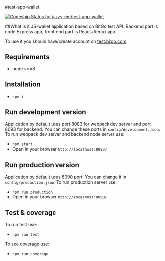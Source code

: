 #test-app-wallet

[![Codeship Status for jazzy-em/test-app-wallet](https://app.codeship.com/projects/ad699730-5727-0137-3bbf-62c8855d79ff/status?branch=master)](https://app.codeship.com/projects/341640)

##What is it
JS-wallet application based on BitGo test API.
Backend part is node Express app, front-end part is React+Redux app.

To use it you should have/create account on [test.bitgo.com](http://test.bitgo.com/)

## Requirements
* node v>=8

## Installation
* `npm i`

## Run development version
Application by default uses port 8083 for webpack dev server and port 8093 for backend. You can change these ports in `config/development.json`.
To run webpack dev server and backend node server use:
* `npm start`
* Open in your browser `http://localhost:8083/`

## Run production version
Application by default uses 8090 port. You can change it in `config/production.json`.
To run production server use:
* `npm run production`
* Open in your browser `http://localhost:8090/`

## Test & coverage
To run test use:
* `npm run test`

To see coverage use:
* `npm run coverage`